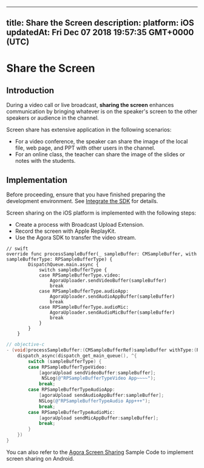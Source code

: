 
---
title: Share the Screen
description: 
platform: iOS
updatedAt: Fri Dec 07 2018 19:57:35 GMT+0000 (UTC)
---
# Share the Screen
## Introduction
During a video call or live broadcast, **sharing the screen** enhances communication by bringing whatever is on the speaker's screen to the other speakers or audience in the channel.

Screen share has extensive application in the following scenarios:

- For a video conference, the speaker can share the image of the local file, web page, and PPT with other users in the channel.
- For an online class, the teacher can share the image of the slides or notes with the students.

## Implementation

Before proceeding, ensure that you have finished preparing the development environment. See [Integrate the SDK](../../en/Interactive%20Broadcast/ios_video.md) for details.

Screen sharing on the iOS platform is implemented with the following steps:

- Create a process with Broadcast Upload Extension.
- Record the screen with Apple ReplayKit.
- Use the Agora SDK to transfer the video stream.

```
// swift
override func processSampleBuffer(_ sampleBuffer: CMSampleBuffer, with sampleBufferType: RPSampleBufferType) {
        DispatchQueue.main.async {
            switch sampleBufferType {
            case RPSampleBufferType.video:
                AgoraUploader.sendVideoBuffer(sampleBuffer)
                break
            case RPSampleBufferType.audioApp:
                AgoraUploader.sendAudioAppBuffer(sampleBuffer)
                break
            case RPSampleBufferType.audioMic:
                AgoraUploader.sendAudioMicBuffer(sampleBuffer)
                break
            }
        }
    }
```

```objective-c
// objective-c
- (void)processSampleBuffer:(CMSampleBufferRef)sampleBuffer withType:(RPSampleBufferType)sampleBufferType {
    dispatch_async(dispatch_get_main_queue(), ^{
    	switch (sampleBufferType) {
        case RPSampleBufferTypeVideo:
            [agoraUpload sendVideoBuffer:sampleBuffer];
             NSLog(@"RPSampleBufferTypeVideo App~~~~");
            break;
        case RPSampleBufferTypeAudioApp:
            [agoraUpload sendAudioAppBuffer:sampleBuffer];
            NSLog(@"RPSampleBufferTypeAudio App+++");
            break;
        case RPSampleBufferTypeAudioMic:
            [agoraUpload sendMicAppBuffer:sampleBuffer];
            break;
    	}
    })
}
```

You can also refer to the [Agora Screen Sharing](https://github.com/AgoraIO/Advanced-Video/tree/master/Screensharing/Agora-Screen-Sharing-iOS) Sample Code to implement screen sharing on Android.
